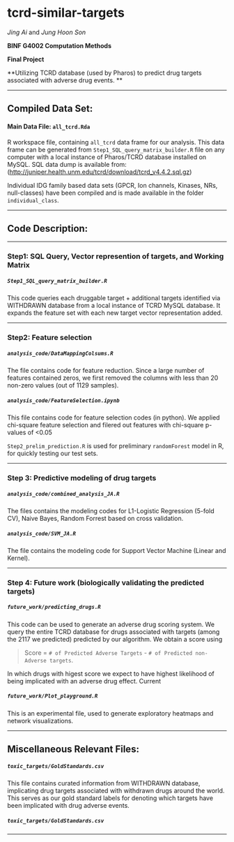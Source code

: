 # tcrd-similar-targets

*Jing Ai* and *Jung Hoon Son*

__BINF G4002 Computation Methods__

__Final Project__

**Utilizing TCRD database (used by Pharos) to predict drug targets associated with adverse drug events. **

------------

## Compiled Data Set:

#### Main Data File: `all_tcrd.Rda`

R workspace file, containing `all_tcrd` data frame for our analysis. This data frame can be generated from `Step1_SQL_query_matrix_builder.R` file on any computer with a local instance of Pharos/TCRD database installed on MySQL. SQL data dump is available from:  (http://juniper.health.unm.edu/tcrd/download/tcrd_v4.4.2.sql.gz)

Individual IDG family based data sets (GPCR, Ion channels, Kinases, NRs, null-classes) have been compiled and is made available in the folder `individual_class`.

------------

## Code Description:

------

### Step1: SQL Query, Vector represention of targets, and Working Matrix

##### `Step1_SQL_query_matrix_builder.R`

This code queries each druggable target + additional targets identified via WITHDRAWN database from a local instance of TCRD MySQL database. It expands the feature set with each new target vector representation added. 

------

### Step2: Feature selection 
##### `analysis_code/DataMappingColsums.R`
The file contains code for feature reduction. Since a large number of features contained zeros, we first removed the columns with less than 20 non-zero values (out of 1129 samples). 

##### `analysis_code/FeatureSelection.ipynb`
This file contains code for feature selection codes (in python). 
We applied chi-square feature selection and filered out features with chi-square p-values of <0.05

`Step2_prelim_prediction.R` is used for preliminary `randomForest` model in R, for quickly testing our test sets.

------

### Step 3: Predictive modeling of drug targets
##### `analysis_code/combined_analysis_JA.R`
The files contains the modeling codes for L1-Logistic Regression (5-fold CV), Naive Bayes, Random Forrest based on cross validation.  
##### `analysis_code/SVM_JA.R`
The file contains the modeling code for Support Vector Machine (Linear and Kernel). 

------

### Step 4: Future work (biologically validating the predicted targets)

##### `future_work/predicting_drugs.R`
This code can be used to generate an adverse drug scoring system.  We query the entire TCRD database for drugs associated with targets (among the 2117 we predicted) predicted by our algorithm. We obtain a score using 

> Score = `# of Predicted Adverse Targets` - `# of Predicted non-Adverse targets`. 

In which drugs with higest score we expect to have highest likelihood of being implicated with an adverse drug effect. Current

##### `future_work/Plot_playground.R`
This is an experimental file, used to generate exploratory heatmaps and network visualizations. 

-----------

## Miscellaneous Relevant Files:

##### `toxic_targets/GoldStandards.csv`
This file contains curated information from WITHDRAWN database, implicating drug targets associated with withdrawn drugs around the world. This serves as our gold standard labels for denoting which targets have been implicated with drug adverse events.

##### `toxic_targets/GoldStandards.csv`

-----------


